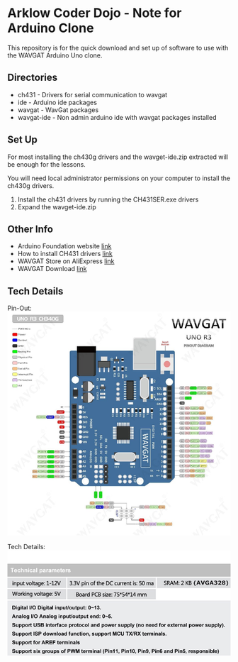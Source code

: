 # Arklow Coder Dojo - Note for Arduino Clone

This repository is for the quick download and set up of software to use with the WAVGAT Arduino Uno clone. 

## Directories

* ch431 - Drivers for serial communication to wavgat
* ide - Arduino ide packages
* wavgat - WavGat packages
* wavgat-ide - Non admin arduino ide with wavgat packages installed

## Set Up

For most installing the ch430g drivers and the wavget-ide.zip extracted will be enough for the lessons.

You will need local administrator permissions on your computer to install the ch430g drivers.

1. Install the ch431 drivers by running the CH431SER.exe drivers
1. Expand the wavget-ide.zip

## Other Info

* Arduino Foundation website [link](https://www.arduino.cc)
* How to install CH431 drivers [link](https://learn.sparkfun.com/tutorials/how-to-install-ch340-drivers/all)
* WAVGAT Store on AliExpress [link](https://wavgat.aliexpress.com/store/1962508?spm=a2g0o.detail.1000061.1.c98d4d638hIHne)
* WAVGAT Download [link](https://github.com/WAVGAT-SZ/WAVGAT.git)

## Tech Details

Pin-Out:
![WAVGAT-Pins](wavgat-pinout.jpg?raw=true)


Tech Details:
![Tech-Details](wavgat-tech.jpg?raw=true)